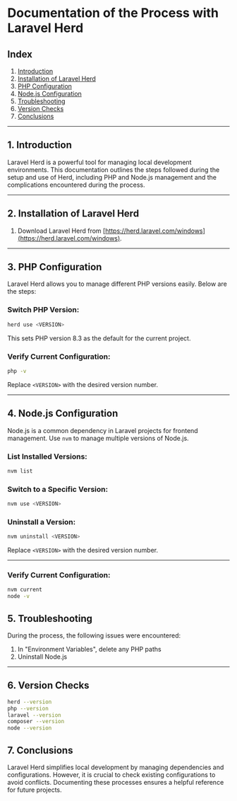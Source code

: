 # Documentation of the Process with Laravel Herd

## Index
1. [Introduction](#1-introduction)
2. [Installation of Laravel Herd](#2-installation-of-laravel-herd)
3. [PHP Configuration](#3-php-configuration)
4. [Node.js Configuration](#4-nodejs-configuration)
5. [Troubleshooting](#5-troubleshooting)
6. [Version Checks](#6-version-checks)
7. [Conclusions](#7-conclusions)

---

## 1. Introduction
Laravel Herd is a powerful tool for managing local development environments. This documentation outlines the steps followed during the setup and use of Herd, including PHP and Node.js management and the complications encountered during the process.

---

## 2. Installation of Laravel Herd
1. Download Laravel Herd from [https://herd.laravel.com/windows](https://herd.laravel.com/windows).

---

## 3. PHP Configuration
Laravel Herd allows you to manage different PHP versions easily. Below are the steps:

### Switch PHP Version:
```bash
herd use <VERSION>
```
This sets PHP version 8.3 as the default for the current project.

### Verify Current Configuration:
```bash
php -v
```

Replace `<VERSION>` with the desired version number.

---

## 4. Node.js Configuration
Node.js is a common dependency in Laravel projects for frontend management. Use `nvm` to manage multiple versions of Node.js.

### List Installed Versions:
```bash
nvm list
```

### Switch to a Specific Version:
```bash
nvm use <VERSION>
```

### Uninstall a Version:
```bash
nvm uninstall <VERSION>
```

Replace `<VERSION>` with the desired version number.

---

### Verify Current Configuration:
```bash
nvm current
node -v
```

## 5. Troubleshooting
During the process, the following issues were encountered:

1. In "Environment Variables", delete any PHP paths
2. Uninstall Node.js

---

## 6. Version Checks
```bash
herd --version
php --version
laravel --version
composer --version
node --version
```

## 7. Conclusions
Laravel Herd simplifies local development by managing dependencies and configurations. However, it is crucial to check existing configurations to avoid conflicts. Documenting these processes ensures a helpful reference for future projects.

